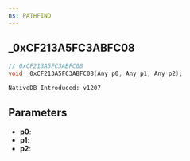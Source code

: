 ```yaml
---
ns: PATHFIND
---
```

## _0xCF213A5FC3ABFC08

```c
// 0xCF213A5FC3ABFC08
void _0xCF213A5FC3ABFC08(Any p0, Any p1, Any p2);
```

```
NativeDB Introduced: v1207
```

## Parameters
* **p0**:
* **p1**:
* **p2**:
